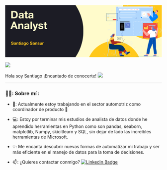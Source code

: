 <div id="header" align="center">
  <img decoding="async" src="https://github.com/santisn88/santisn88/blob/main/Github%20banner.png" width="800"/>
</div

<div id="header" align="center">
  
[![](https://img.shields.io/badge/LinkedIn-0077B5?style=for-the-badge&logo=linkedin&logoColor=white)](www.linkedin.com/in/santiago-sansur)
  
</div

<h1>
  Hola soy Santiago ¡Encantado de conocerte!
  <img decoding="async" src="https://media.giphy.com/media/hvRJCLFzcasrR4ia7z/giphy.gif" width="30px"/>
</h1>

---
 <div id="header" align="left">

### 👨‍💻: Sobre mí :

* 🚙: Actualmente estoy trabajando en el sector automotriz como coordinador de producto :muscle:

* 💻: Estoy por terminar mis estudios de analista de datos donde he aprendido herramientas en Python como son pandas, seaborn, matplotlib, Numpy, skicitlearn y SQL, sin dejar de lado las increíbles herramientas de Microsoft.

* 💡: Me encanta descubrir nuevas formas de automatizar mi trabajo y ser más eficiente en el manejo de datos para la toma de decisiones.

* 📫: ¿Quieres contactar conmigo? [![Linkedin Badge](https://img.shields.io/badge/-santisn88-blue?style=flat&logo=Linkedin&logoColor=white)](linkedin.com/in/santiago-sansur-ingenieromecanico)
